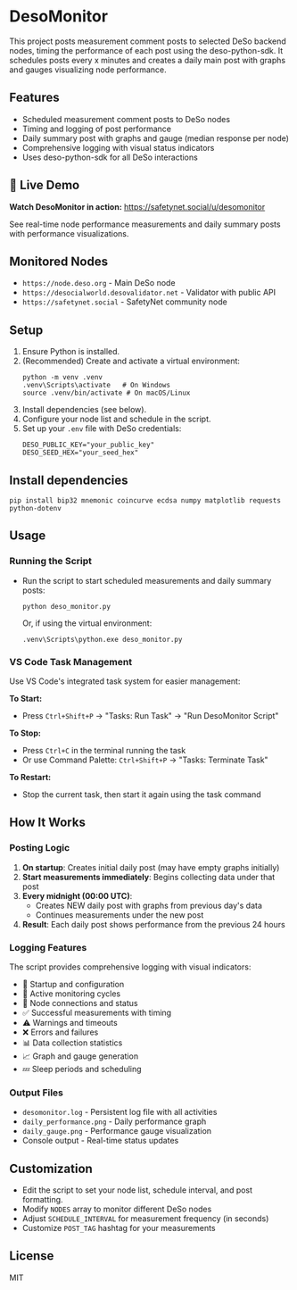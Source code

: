 # DesoMonitor

This project posts measurement comment posts to selected DeSo backend nodes, timing the performance of each post using the deso-python-sdk. It schedules posts every x minutes and creates a daily main post with graphs and gauges visualizing node performance.

## Features
- Scheduled measurement comment posts to DeSo nodes
- Timing and logging of post performance
- Daily summary post with graphs and gauge (median response per node)
- Comprehensive logging with visual status indicators
- Uses deso-python-sdk for all DeSo interactions

## 🔴 Live Demo
**Watch DesoMonitor in action:** https://safetynet.social/u/desomonitor

See real-time node performance measurements and daily summary posts with performance visualizations.

## Monitored Nodes
- `https://node.deso.org` - Main DeSo node  
- `https://desocialworld.desovalidator.net` - Validator with public API
- `https://safetynet.social` - SafetyNet community node

## Setup
1. Ensure Python is installed.
2. (Recommended) Create and activate a virtual environment:
   ```
   python -m venv .venv
   .venv\Scripts\activate   # On Windows
   source .venv/bin/activate # On macOS/Linux
   ```
3. Install dependencies (see below).
4. Configure your node list and schedule in the script.
5. Set up your `.env` file with DeSo credentials:
   ```
   DESO_PUBLIC_KEY="your_public_key"
   DESO_SEED_HEX="your_seed_hex"
   ```

## Install dependencies
```
pip install bip32 mnemonic coincurve ecdsa numpy matplotlib requests python-dotenv
```

## Usage

### Running the Script
- Run the script to start scheduled measurements and daily summary posts:
  ```
  python deso_monitor.py
  ```
  Or, if using the virtual environment:
  ```
  .venv\Scripts\python.exe deso_monitor.py
  ```

### VS Code Task Management
Use VS Code's integrated task system for easier management:

**To Start:**
- Press `Ctrl+Shift+P` → "Tasks: Run Task" → "Run DesoMonitor Script"

**To Stop:**
- Press `Ctrl+C` in the terminal running the task
- Or use Command Palette: `Ctrl+Shift+P` → "Tasks: Terminate Task"

**To Restart:**
- Stop the current task, then start it again using the task command

## How It Works

### Posting Logic
1. **On startup**: Creates initial daily post (may have empty graphs initially)
2. **Start measurements immediately**: Begins collecting data under that post
3. **Every midnight (00:00 UTC)**: 
   - Creates NEW daily post with graphs from previous day's data
   - Continues measurements under the new post
4. **Result**: Each daily post shows performance from the previous 24 hours

### Logging Features
The script provides comprehensive logging with visual indicators:
- 🚀 Startup and configuration
- 🔄 Active monitoring cycles
- 📡 Node connections and status
- ✅ Successful measurements with timing
- ⚠️ Warnings and timeouts
- ❌ Errors and failures
- 📊 Data collection statistics
- 📈 Graph and gauge generation
- 💤 Sleep periods and scheduling

### Output Files
- `desomonitor.log` - Persistent log file with all activities
- `daily_performance.png` - Daily performance graph
- `daily_gauge.png` - Performance gauge visualization
- Console output - Real-time status updates

## Customization
- Edit the script to set your node list, schedule interval, and post formatting.
- Modify `NODES` array to monitor different DeSo nodes
- Adjust `SCHEDULE_INTERVAL` for measurement frequency (in seconds)
- Customize `POST_TAG` hashtag for your measurements

## License
MIT
